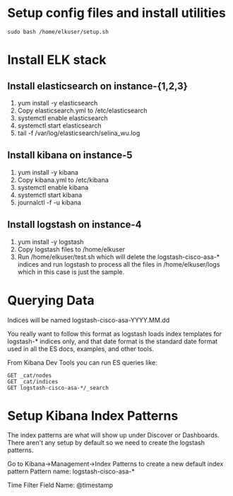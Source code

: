 # Setup config files and install utilities

```
sudo bash /home/elkuser/setup.sh
```

# Install ELK stack

## Install elasticsearch on instance-{1,2,3}
1. yum install -y elasticsearch
1. Copy elasticsearch.yml to /etc/elasticsearch
1. systemctl enable elasticsearch
1. systemctl start elasticsearch
1. tail -f /var/log/elasticsearch/selina_wu.log

## Install kibana on instance-5
1. yum install -y kibana
1. Copy kibana.yml to /etc/kibana
1. systemctl enable kibana
1. systemctl start kibana
1. journalctl -f -u kibana

## Install logstash on instance-4
1. yum install -y logstash
1. Copy logstash files to /home/elkuser
1. Run /home/elkuser/test.sh which will delete the logstash-cisco-asa-\*
indices and run logstash to process all the files in /home/elkuser/logs which
in this case is just the sample.

# Querying Data

Indices will be named logstash-cisco-asa-YYYY.MM.dd

You really want to follow this format as logstash loads index templates for
logstash-\* indices only, and that date format is the standard date format 
used in all the ES docs, examples, and other tools.

From Kibana Dev Tools you can run ES queries like:

```
GET _cat/nodes
GET _cat/indices
GET logstash-cisco-asa-*/_search
```

# Setup Kibana Index Patterns

The index patterns are what will show up under Discover or Dashboards.  There
aren't any setup by default so we need to create the logstash patterns.

Go to Kibana->Management->Index Patterns to create a new default index pattern
Pattern name: logstash-cisco-asa-\*

Time Filter Field Name: @timestamp
